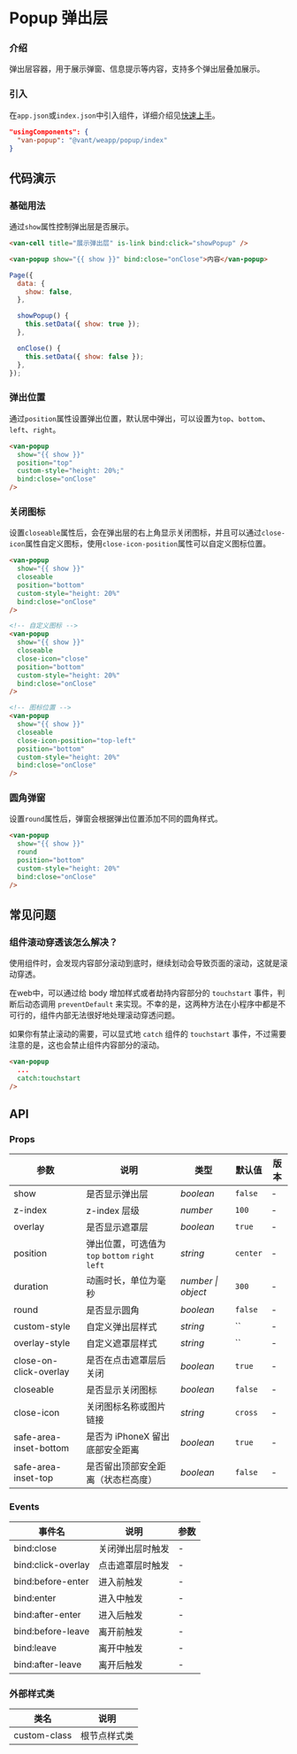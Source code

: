 # Popup 弹出层

### 介绍

弹出层容器，用于展示弹窗、信息提示等内容，支持多个弹出层叠加展示。

### 引入

在`app.json`或`index.json`中引入组件，详细介绍见[快速上手](#/quickstart#yin-ru-zu-jian)。

```json
"usingComponents": {
  "van-popup": "@vant/weapp/popup/index"
}
```

## 代码演示

### 基础用法

通过`show`属性控制弹出层是否展示。

```html
<van-cell title="展示弹出层" is-link bind:click="showPopup" />

<van-popup show="{{ show }}" bind:close="onClose">内容</van-popup>
```

```javascript
Page({
  data: {
    show: false,
  },

  showPopup() {
    this.setData({ show: true });
  },

  onClose() {
    this.setData({ show: false });
  },
});
```

### 弹出位置

通过`position`属性设置弹出位置，默认居中弹出，可以设置为`top`、`bottom`、`left`、`right`。

```html
<van-popup
  show="{{ show }}"
  position="top"
  custom-style="height: 20%;"
  bind:close="onClose"
/>
```

### 关闭图标

设置`closeable`属性后，会在弹出层的右上角显示关闭图标，并且可以通过`close-icon`属性自定义图标，使用`close-icon-position`属性可以自定义图标位置。

```html
<van-popup
  show="{{ show }}"
  closeable
  position="bottom"
  custom-style="height: 20%"
  bind:close="onClose"
/>

<!-- 自定义图标 -->
<van-popup
  show="{{ show }}"
  closeable
  close-icon="close"
  position="bottom"
  custom-style="height: 20%"
  bind:close="onClose"
/>

<!-- 图标位置 -->
<van-popup
  show="{{ show }}"
  closeable
  close-icon-position="top-left"
  position="bottom"
  custom-style="height: 20%"
  bind:close="onClose"
/>
```

### 圆角弹窗

设置`round`属性后，弹窗会根据弹出位置添加不同的圆角样式。

```html
<van-popup
  show="{{ show }}"
  round
  position="bottom"
  custom-style="height: 20%"
  bind:close="onClose"
/>
```

## 常见问题

### 组件滚动穿透该怎么解决？

使用组件时，会发现内容部分滚动到底时，继续划动会导致页面的滚动，这就是滚动穿透。

在web中，可以通过给 body 增加样式或者劫持内容部分的 `touchstart` 事件，判断后动态调用 `preventDefault` 来实现。不幸的是，这两种方法在小程序中都是不可行的，组件内部无法很好地处理滚动穿透问题。

如果你有禁止滚动的需要，可以显式地 `catch` 组件的 `touchstart` 事件，不过需要注意的是，这也会禁止组件内容部分的滚动。
```html
<van-popup
  ...
  catch:touchstart
/>
```

## API

### Props

| 参数 | 说明 | 类型 | 默认值 | 版本 |
| --- | --- | --- | --- | --- |
| show | 是否显示弹出层 | _boolean_ | `false` | - |
| z-index | z-index 层级 | _number_ | `100` | - |
| overlay | 是否显示遮罩层 | _boolean_ | `true` | - |
| position | 弹出位置，可选值为 `top` `bottom` `right` `left` | _string_ | `center` | - |
| duration | 动画时长，单位为毫秒 | _number \| object_ | `300` | - |
| round | 是否显示圆角 | _boolean_ | `false` | - |
| custom-style | 自定义弹出层样式 | _string_ | `` | - |
| overlay-style | 自定义遮罩层样式 | _string_ | `` | - |
| close-on-click-overlay | 是否在点击遮罩层后关闭 | _boolean_ | `true` | - |
| closeable | 是否显示关闭图标 | _boolean_ | `false` | - |
| close-icon | 关闭图标名称或图片链接 | _string_ | `cross` | - |
| safe-area-inset-bottom | 是否为 iPhoneX 留出底部安全距离 | _boolean_ | `true` | - |
| safe-area-inset-top | 是否留出顶部安全距离（状态栏高度） | _boolean_ | `false` | - |

### Events

| 事件名             | 说明             | 参数 |
| ------------------ | ---------------- | ---- |
| bind:close         | 关闭弹出层时触发 | -    |
| bind:click-overlay | 点击遮罩层时触发 | -    |
| bind:before-enter  | 进入前触发       | -    |
| bind:enter         | 进入中触发       | -    |
| bind:after-enter   | 进入后触发       | -    |
| bind:before-leave  | 离开前触发       | -    |
| bind:leave         | 离开中触发       | -    |
| bind:after-leave   | 离开后触发       | -    |

### 外部样式类

| 类名         | 说明         |
| ------------ | ------------ |
| custom-class | 根节点样式类 |
